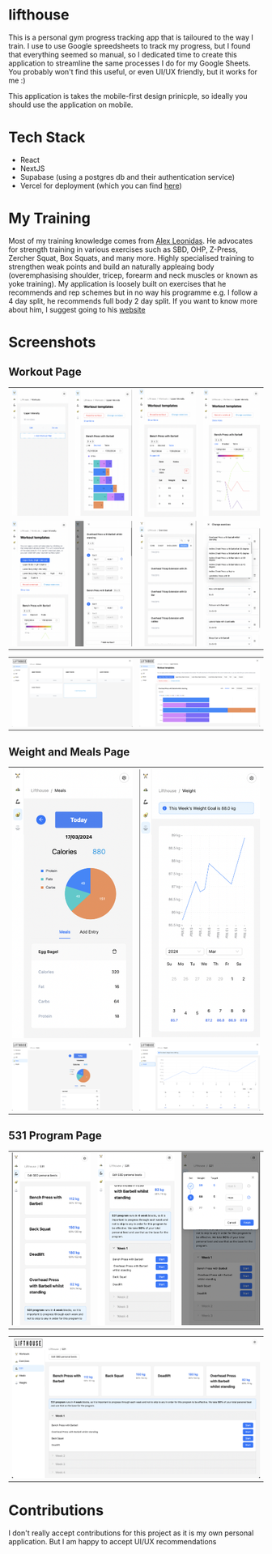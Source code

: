 # lifthouse

This is a personal gym progress tracking app that is tailoured to the way I train. I use to use Google spreedsheets to track my progress, but I found that everything seemed so manual, so I dedicated time to create this application to streamline the same processes I do for my Google Sheets. You probably won't find this useful, or even UI/UX friendly, but it works for me :)

This application is takes the mobile-first design prinicple, so ideally you should use the application on mobile.

# Tech Stack

- React
- NextJS
- Supabase (using a postgres db and their authentication service)
- Vercel for deployment (which you can find [here](https://lifthouse.vercel.app/))

# My Training

Most of my training knowledge comes from [Alex Leonidas](https://www.youtube.com/@AlexLeonidas). He advocates for strength training in various exercises such as SBD, OHP, Z-Press, Zercher Squat, Box Squats, and many more. Highly specialised training to strengthen weak points and build an naturally appleaing body (overemphasising shoulder, tricep, forearm and neck muscles or known as yoke training). My application is loosely built on exercises that he recommends and rep schemes but in no way his programme e.g. I follow a 4 day split, he recommends full body 2 day split. If you want to know more about him, I suggest going to his [website](https://outalpha.com/)

# Screenshots

## Workout Page

<table>
  <tr>
    <td align="center"><img src="/docs/images/workouts_2.png" alt="Image 1" ></td>
    <td align="center"><img src="docs/images/workouts.png" alt="Image 2" ></td>
    <td align="center"><img src="docs/images/tables.png" alt="Image 3" ></td>
    <td align="center"><img src="docs/images/line.png" alt="Image 3" ></td>
  </tr>
  <tr>
    <td align="center"><img src="/docs/images/templates.png" alt="Image 1" ></td>
    <td align="center"><img src="/docs/images/record.png" alt="Image 2" ></td>
    <td align="center"><img src="/docs/images/exercises.png" alt="Image 3" ></td>
    <td align="center"><img src="/docs/images/change.png" alt="Image 4" ></td>
  </tr>
  <!-- Add more rows as needed -->
</table>
<table>
  <tr>
      <tr>
    <td align="center"><img src="/docs/images/desk_workouts.png" alt="Image 5" ></td>
      <td align="center"><img src="/docs/images/desk_workouts_2.png" alt="Image 6" ></td>
  </tr>
  </tr>
</table>

## Weight and Meals Page

<table>
  <tr>
    <td align="center"><img src="/docs/images/meal_1.png" alt="Image 1" ></td>
    <td align="center"><img src="/docs/images/weight.png" alt="Image 3" ></td>
  </tr>
  <tr>
    <td align="center"><img src="/docs/images/desk_meals.png" alt="Image 2" ></td>
    <td align="center"><img src="/docs/images/desk_weight.png" alt="Image 4" ></td>
  </tr>
  <!-- Add more rows as needed -->
</table>

## 531 Program Page

<table>
  <tr>
    <td align="center"><img src="/docs/images/531_1.png" alt="Image 1" ></td>
    <td align="center"><img src="/docs/images/531_2.png" alt="Image 2" ></td>
    <td align="center"><img src="/docs/images/531_record.png" alt="Image 3" ></td>
  </tr>
  <!-- Add more rows as needed -->
</table>
<table>
    <tr>
    <td align="center"><img src="/docs/images/desk_531.png" alt="Image 1" ></td>
  </tr>
</table>

# Contributions

I don't really accept contributions for this project as it is my own personal application. But I am happy to accept UI/UX recommendations
